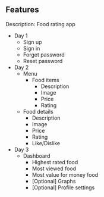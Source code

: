 ## Features

Description: Food rating app

- Day 1
  - Sign up
  - Sign in
  - Forget password
  - Reset password
- Day 2
  - Menu
    - Food items
      - Description
      - Image
      - Price
      - Rating
  - Food details
    - Description
    - Image
    - Price
    - Rating
    - Like/Dislike
- Day 3
  - Dashboard
    - Highest rated food
    - Most viewed food
    - Most value for money food
    - [Optional] Graphs
    - [Optional] Profile settings

